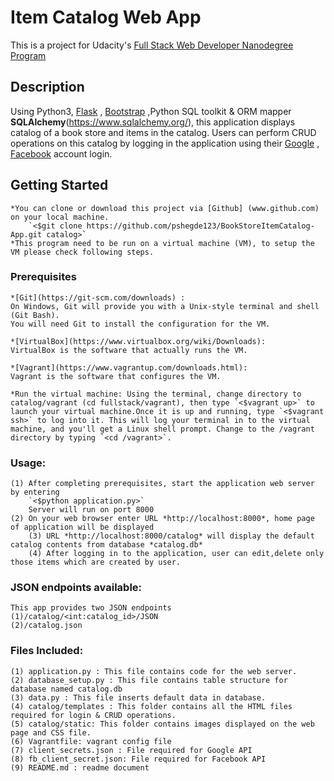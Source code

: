 # Item Catalog Web App

This is a project for Udacity's [ Full Stack Web Developer Nanodegree Program ](https://www.udacity.com/course/full-stack-web-developer-nanodegree--nd004)

## Description

Using Python3, [Flask](http://flask.pocoo.org/) , [Bootstrap](http://getbootstrap.com/) ,Python SQL toolkit & ORM mapper **SQLAlchemy**(https://www.sqlalchemy.org/), this application displays catalog of a book store and items in the catalog. 
Users can perform CRUD operations on this catalog by logging in the application using their [Google](www.google.com) , [Facebook](www.facebook.com) account login.

## Getting Started
	*You can clone or download this project via [Github] (www.github.com) on your local machine.
		`<$git clone https://github.com/pshegde123/BookStoreItemCatalog-App.git catalog>`
	*This program need to be run on a virtual machine (VM), to setup the VM please check following steps.

### Prerequisites
	*[Git](https://git-scm.com/downloads) : 
	On Windows, Git will provide you with a Unix-style terminal and shell (Git Bash). 
	You will need Git to install the configuration for the VM. 

	*[VirtualBox](https://www.virtualbox.org/wiki/Downloads):
	VirtualBox is the software that actually runs the VM.

	*[Vagrant](https://www.vagrantup.com/downloads.html):
	Vagrant is the software that configures the VM.

	*Run the virtual machine: Using the terminal, change directory to catalog/vagrant (cd fullstack/vagrant), then type `<$vagrant up>` to launch your virtual machine.Once it is up and running, type `<$vagrant ssh>` to log into it. This will log your terminal in to the virtual machine, and you'll get a Linux shell prompt. Change to the /vagrant directory by typing `<cd /vagrant>`. 

### Usage:
	(1) After completing prerequisites, start the application web server by entering
		`<$python application.py>`
		Server will run on port 8000
	(2) On your web browser enter URL *http://localhost:8000*, home page of application will be displayed
    	(3) URL *http://localhost:8000/catalog* will display the default catalog contents from database *catalog.db*
    	(4) After logging in to the application, user can edit,delete only those items which are created by user.

### JSON endpoints available:
	This app provides two JSON endpoints
	(1)/catalog/<int:catalog_id>/JSON 
	(2)/catalog.json
### Files Included:
	(1) application.py : This file contains code for the web server.
	(2) database_setup.py : This file contains table structure for database named catalog.db
	(3) data.py : This file inserts default data in database.
	(4) catalog/templates : This folder contains all the HTML files required for login & CRUD operations.
	(5) catalog/static: This folder contains images displayed on the web page and CSS file.
	(6) Vagrantfile: vagrant config file 
	(7) client_secrets.json : File required for Google API
	(8) fb_client_secret.json: File required for Facebook API
	(9) README.md : readme document

